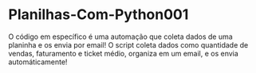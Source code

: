 # Planilhas-Com-Python001
O código em específico é uma automação que coleta dados de uma planinha e os envia por email! O script coleta dados como quantidade de vendas, faturamento e ticket médio, organiza em um email, e os envia automáticamente!
